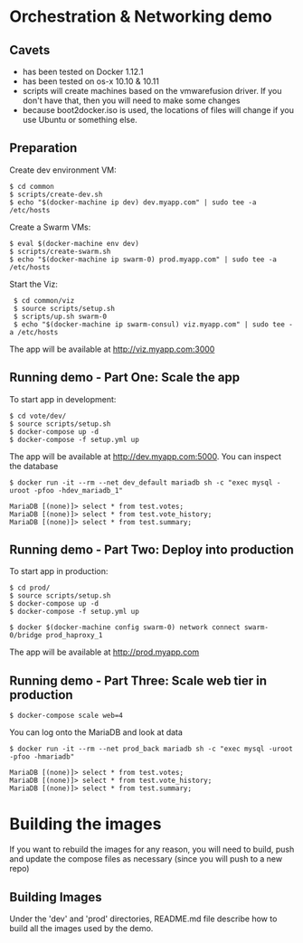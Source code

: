 # Orchestration & Networking demo

## Cavets
* has been tested on Docker 1.12.1
* has been tested on os-x 10.10 & 10.11
* scripts will create machines based on the vmwarefusion driver. If you don't have that, then you will need to make some changes
* because boot2docker.iso is used, the locations of files will change if you use Ubuntu or something else. 

## Preparation

Create dev environment VM:

    $ cd common
    $ scripts/create-dev.sh
    $ echo "$(docker-machine ip dev) dev.myapp.com" | sudo tee -a /etc/hosts

Create a Swarm VMs:

    $ eval $(docker-machine env dev)
    $ scripts/create-swarm.sh
    $ echo "$(docker-machine ip swarm-0) prod.myapp.com" | sudo tee -a /etc/hosts

Start the Viz:

     $ cd common/viz
     $ source scripts/setup.sh
     $ scripts/up.sh swarm-0
     $ echo "$(docker-machine ip swarm-consul) viz.myapp.com" | sudo tee -a /etc/hosts

The app will be available at http://viz.myapp.com:3000    

## Running demo - Part One: Scale the app

To start app in development:

    $ cd vote/dev/
    $ source scripts/setup.sh
    $ docker-compose up -d
    $ docker-compose -f setup.yml up

The app will be available at http://dev.myapp.com:5000. You can inspect the database

    $ docker run -it --rm --net dev_default mariadb sh -c "exec mysql -uroot -pfoo -hdev_mariadb_1"

    MariaDB [(none)]> select * from test.votes;
    MariaDB [(none)]> select * from test.vote_history;
    MariaDB [(none)]> select * from test.summary;

## Running demo - Part Two: Deploy into production

To start app in production:

    $ cd prod/
    $ source scripts/setup.sh
    $ docker-compose up -d
    $ docker-compose -f setup.yml up

    $ docker $(docker-machine config swarm-0) network connect swarm-0/bridge prod_haproxy_1

The app will be available at http://prod.myapp.com

## Running demo - Part Three: Scale web tier in production

    $ docker-compose scale web=4

You can log onto the MariaDB and look at data

    $ docker run -it --rm --net prod_back mariadb sh -c "exec mysql -uroot -pfoo -hmariadb"

    MariaDB [(none)]> select * from test.votes;
    MariaDB [(none)]> select * from test.vote_history;
    MariaDB [(none)]> select * from test.summary;

# Building the images
If you want to rebuild the images for any reason, you will need to build, push and update the compose files as necessary (since you will push to a new repo)

## Building Images
Under the 'dev' and 'prod' directories, README.md file describe how to build all the images used by the demo.

